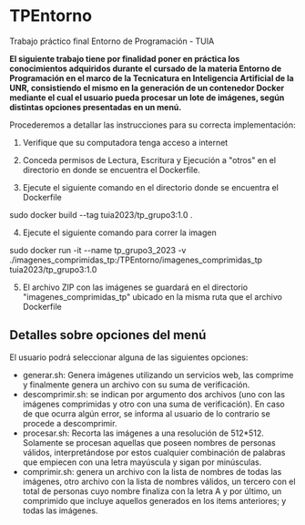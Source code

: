 # TPEntorno
Trabajo práctico final Entorno de Programación - TUIA

__El siguiente trabajo tiene por finalidad poner en práctica los conocimientos adquiridos durante el cursado de la materia Entorno de Programación en el marco de la Tecnicatura en Inteligencia Artificial de la UNR, consistiendo el mismo en la generación de un contenedor Docker mediante el cual el usuario pueda procesar un lote de imágenes, según distintas opciones presentadas en un menú.__

Procederemos a detallar las instrucciones para su correcta implementación:

1. Verifique que su computadora tenga acceso a internet

2. Conceda permisos de Lectura, Escritura y Ejecución a "otros" en el directorio en donde se encuentra el Dockerfile. 

3. Ejecute el siguiente comando en el directorio donde se encuentra el Dockerfile

sudo docker build --tag tuia2023/tp_grupo3:1.0 .

4. Ejecute el siguiente comando para correr la imagen 

sudo docker run -it --name tp_grupo3_2023 -v ./imagenes_comprimidas_tp:/TPEntorno/imagenes_comprimidas_tp tuia2023/tp_grupo3:1.0

5. El archivo ZIP con las imágenes se guardará en el directorio "imagenes_comprimidas_tp" ubicado en la misma ruta que el archivo Dockerfile

## Detalles sobre opciones del menú

El usuario podrá seleccionar alguna de las siguientes opciones:
* generar.sh: Genera imágenes utilizando un servicios web, las comprime y finalmente genera un archivo con su suma de verificación.
* descomprimir.sh: se indican por argumento dos archivos (uno con las imágenes comprimidas y otro con una suma de verificación). En caso de que ocurra algún error, se informa al usuario de lo contrario se procede a descomprimir.
* procesar.sh: Recorta las imágenes a una resolución de 512*512. Solamente se procesan aquellas que poseen nombres de personas válidos, interpretándose por estos cualquier combinación de palabras que empiecen con una letra mayúscula y sigan por minúsculas.
* comprimir.sh: genera un archivo con la lista de nombres de todas las imágenes, otro archivo con la lista de nombres válidos, un tercero con el total de personas cuyo nombre finaliza con la letra A y por último, un comprimido que incluye aquellos generados en los items anteriores; y todas las imágenes. 